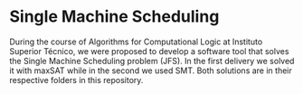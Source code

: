 # Single Machine Scheduling

During the course of Algorithms for Computational Logic at Instituto Superior Técnico, we were proposed to develop a software tool that solves the Single Machine Scheduling problem (JFS). In the first delivery we solved it with maxSAT while in the second we used SMT. Both solutions are in their respective folders in this repository.

